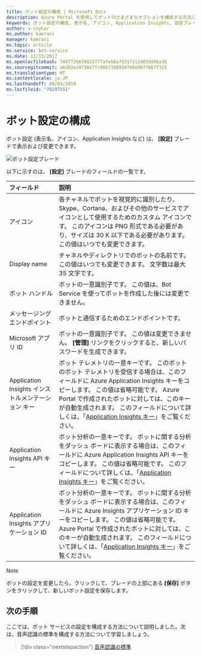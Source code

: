 ```yaml
---
title: ボット設定の構成 | Microsoft Docs
description: Azure Portal を使用してボットのさまざまなオプションを構成する方法について説明します。
keywords: ボット設定の構成, 表示名, アイコン, Application Insights, 設定ブレード
author: v-royhar
ms.author: kamrani
manager: kamrani
ms.topic: article
ms.service: bot-service
ms.date: 12/13/2017
ms.openlocfilehash: 7497726039823777afeb8a7d317212d859d66a36
ms.sourcegitcommit: a6d02ec4738e7fc90b7108934740e9077667f3c5
ms.translationtype: HT
ms.contentlocale: ja-JP
ms.lasthandoff: 09/04/2019
ms.locfileid: "70297551"
---
```

# <a name="configure-bot-settings"></a>ボット設定の構成

ボット設定 (表示名、アイコン、Application Insights など) は、 **[設定]** ブレードで表示および変更できます。

![ボット設定ブレード](~/media/bot-service-portal-configure-settings/bot-settings-blade.png)

以下に示すのは、 **[設定]** ブレードのフィールドの一覧です。

| フィールド | 説明 |
| :---  | :---        |
| アイコン | 各チャネルでボットを視覚的に識別したり、Skype、Cortana、およびその他のサービスでアイコンとして使用するためのカスタム アイコンです。 このアイコンは PNG 形式である必要があり、サイズは 30 K 以下である必要があります。 この値はいつでも変更できます。 |
| Display name | チャネルやディレクトリでのボットの名前です。 この値はいつでも変更できます。 文字数は最大 35 文字です。 |
| ボット ハンドル | ボットの一意識別子です。 この値は、Bot Service を使ってボットを作成した後には変更できません。 |
| メッセージング エンドポイント | ボットと通信するためのエンドポイントです。 |
| Microsoft アプリ ID | ボットの一意識別子です。 この値は変更できません。 **[管理]** リンクをクリックすると、新しいパスワードを生成できます。 |
| Application Insights インストルメンテーション キー | ボット テレメトリの一意キーです。 このボットのボット テレメトリを受信する場合は、このフィールドに Azure Application Insights キーをコピーします。 この値は省略可能です。 Azure Portal で作成されたボットに対しては、このキーが自動生成されます。 このフィールドについて詳しくは、「[Application Insights キー](~/bot-service-resources-app-insights-keys.md)」をご覧ください。 |
| Application Insights API キー | ボット分析の一意キーです。 ボットに関する分析をダッシュ ボードに表示する場合は、このフィールドに Azure Application Insights API キーをコピーします。 この値は省略可能です。 このフィールドについて詳しくは、「[Application Insights キー](~/bot-service-resources-app-insights-keys.md)」をご覧ください。 |
| Application Insights アプリケーション ID | ボット分析の一意キーです。 ボットに関する分析をダッシュ ボードに表示する場合は、このフィールドに Azure Insights アプリケーション ID キーをコピーします。 この値は省略可能です。 Azure Portal で作成されたボットに対しては、このキーが自動生成されます。 このフィールドについて詳しくは、「[Application Insights キー](~/bot-service-resources-app-insights-keys.md)」をご覧ください。 |

> [!NOTE]
> ボットの設定を変更したら、クリックして、ブレードの上部にある **[保存]** ボタンをクリックして、新しいボット設定を保存します。

## <a name="next-steps"></a>次の手順
ここでは、ボット サービスの設定を構成する方法について説明しました。次は、音声認識の標準を構成する方法について学習しましょう。
> [!div class="nextstepaction"]
> [音声認識の標準](bot-service-manage-speech-priming.md)
